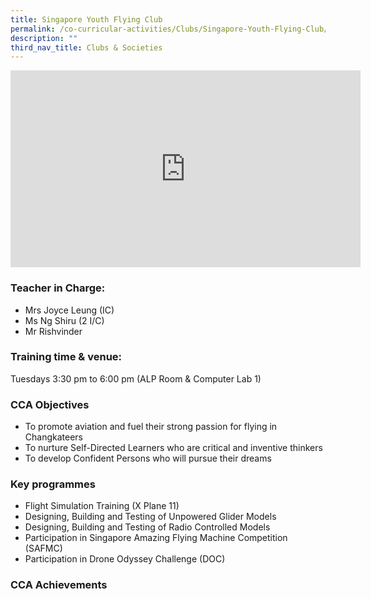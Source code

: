 ```yaml
---
title: Singapore Youth Flying Club
permalink: /co-curricular-activities/Clubs/Singapore-Youth-Flying-Club/
description: ""
third_nav_title: Clubs & Societies
---
```


<iframe width="560" height="315" src="https://www.youtube.com/embed/rVCEDihkx2M" title="YouTube video player" frameborder="0" allow="accelerometer; autoplay; clipboard-write; encrypted-media; gyroscope; picture-in-picture" allowfullscreen></iframe>

### Teacher in Charge:
  

*   Mrs Joyce Leung (IC)
*   Ms Ng Shiru (2 I/C)
*   Mr Rishvinder

###   Training time & venue:

Tuesdays 3:30 pm to 6:00 pm (ALP Room & Computer Lab 1)  
  
  

### CCA Objectives


*   To promote aviation and fuel their strong passion for flying in Changkateers
*   To nurture Self-Directed Learners who are critical and inventive thinkers
*   To develop Confident Persons who will pursue their dreams

###   Key programmes


*   Flight Simulation Training (X Plane 11)
*   Designing, Building and Testing of Unpowered Glider Models
*   Designing, Building and Testing of Radio Controlled Models
*   Participation in Singapore Amazing Flying Machine Competition (SAFMC)
*   Participation in Drone Odyssey Challenge (DOC)

  

### CCA Achievements